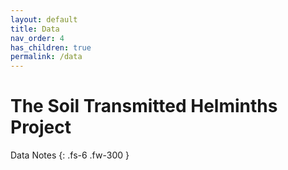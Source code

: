 ```yaml
---
layout: default
title: Data
nav_order: 4
has_children: true
permalink: /data
---
```


# The Soil Transmitted Helminths Project

Data Notes
{: .fs-6 .fw-300 }